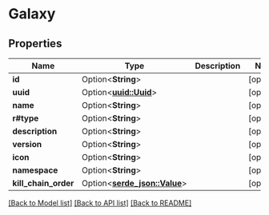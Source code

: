 # Galaxy

## Properties

Name | Type | Description | Notes
------------ | ------------- | ------------- | -------------
**id** | Option<**String**> |  | [optional]
**uuid** | Option<[**uuid::Uuid**](uuid::Uuid.md)> |  | [optional]
**name** | Option<**String**> |  | [optional]
**r#type** | Option<**String**> |  | [optional]
**description** | Option<**String**> |  | [optional]
**version** | Option<**String**> |  | [optional]
**icon** | Option<**String**> |  | [optional]
**namespace** | Option<**String**> |  | [optional]
**kill_chain_order** | Option<[**serde_json::Value**](.md)> |  | [optional]

[[Back to Model list]](../README.md#documentation-for-models) [[Back to API list]](../README.md#documentation-for-api-endpoints) [[Back to README]](../README.md)


